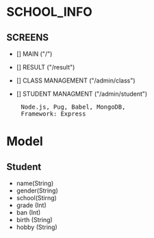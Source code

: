 # SCHOOL_INFO

## SCREENS

- [] MAIN ("/")
- [] RESULT ("/result")

- [] CLASS MANAGEMENT ("/admin/class")
- [] STUDENT MANAGMENT ("/admin/student")

<pre>
    Node.js, Pug, Babel, MongoDB,
    Framework: Express
</pre>

# Model

## Student

- name(String)
- gender(String)
- school(Stirng)
- grade (Int)
- ban (Int)
- birth (String)
- hobby (String)
